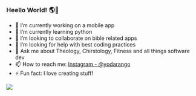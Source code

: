 ### Heello World! 🌎👋 

- 🔭 I’m currently working on a mobile app
- 🌱 I’m currently learning python
- 👯 I’m looking to collaborate on bible related apps
- 🤔 I’m looking for help with best coding practices
- 💬 Ask me about Theology, Chirstology, Fitness and all things software dev
- 📫 How to reach me: [Instagram - @yodarango](https://www.instagram.com/yodarango)
- ⚡ Fun fact: I love creating stuff! 

<img src="https://github-readme-stats.vercel.app/api?username=yodarango&&show_icons=true&title_color=f2f2f2&icon_color=f2f2f2&text_color=f2f2f2&bg_color=242424" /> 
